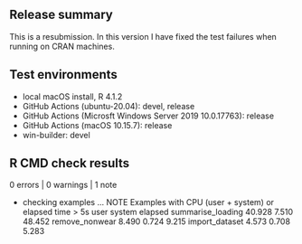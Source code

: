 ## Release summary

This is a resubmission. In this version I have fixed the test failures when running on CRAN machines.

## Test environments

* local macOS install, R 4.1.2
* GitHub Actions (ubuntu-20.04): devel, release
* GitHub Actions (Microsft Windows Server 2019 10.0.17763): release
* GitHub Actions (macOS 10.15.7): release
* win-builder: devel

## R CMD check results

0 errors | 0 warnings | 1 note

* checking examples ... NOTE
  Examples with CPU (user + system) or elapsed time > 5s
                      user system elapsed
  summarise_loading 40.928  7.510  48.452
  remove_nonwear     8.490  0.724   9.215
  import_dataset     4.573  0.708   5.283
